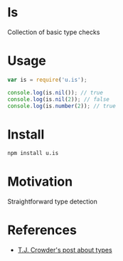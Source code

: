 # Is

Collection of basic type checks

# Usage

```js
var is = require('u.is');

console.log(is.nil()); // true
console.log(is.nil(2)); // false
console.log(is.number(2)); // true
```

# Install

```sh
npm install u.is
```

# Motivation

Straightforward type detection

# References

*   [T.J. Crowder's post about types][1]

[1]: http://blog.niftysnippets.org/2010/09/say-what.html
